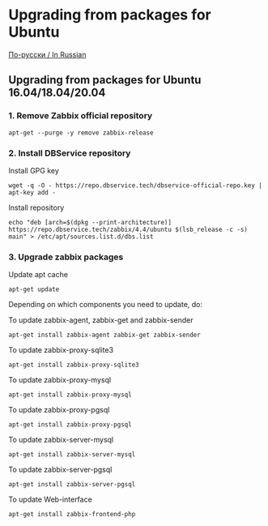 # Upgrading from packages for Ubuntu

[По-русски / In Russian](UBUNTUUPDATE.ru.md)

## Upgrading from packages for Ubuntu 16.04/18.04/20.04

### 1. Remove Zabbix official repository

~~~~
apt-get --purge -y remove zabbix-release
~~~~

### 2. Install DBService repository

Install GPG key
~~~~
wget -q -O - https://repo.dbservice.tech/dbservice-official-repo.key | apt-key add -
~~~~

Install repository
~~~~
echo "deb [arch=$(dpkg --print-architecture)] https://repo.dbservice.tech/zabbix/4.4/ubuntu $(lsb_release -c -s) main" > /etc/apt/sources.list.d/dbs.list
~~~~

### 3. Upgrade zabbix packages

Update apt cache
~~~~
apt-get update
~~~~

Depending on which components you need to update, do:

To update zabbix-agent, zabbix-get and zabbix-sender
~~~~
apt-get install zabbix-agent zabbix-get zabbix-sender
~~~~

To update zabbix-proxy-sqlite3
~~~~
apt-get install zabbix-proxy-sqlite3
~~~~

To update zabbix-proxy-mysql
~~~~
apt-get install zabbix-proxy-mysql
~~~~

To update zabbix-proxy-pgsql
~~~~
apt-get install zabbix-proxy-pgsql
~~~~

To update zabbix-server-mysql
~~~~
apt-get install zabbix-server-mysql
~~~~

To update zabbix-server-pgsql
~~~~
apt-get install zabbix-server-pgsql
~~~~

To update Web-interface
~~~~
apt-get install zabbix-frontend-php
~~~~
